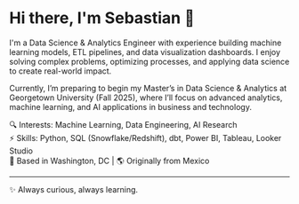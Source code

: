 # Hi there, I'm Sebastian 👋

I'm a Data Science & Analytics Engineer with experience building machine learning models, ETL pipelines, and data visualization dashboards. I enjoy solving complex problems, optimizing processes, and applying data science to create real-world impact.  

Currently, I’m preparing to begin my Master’s in Data Science & Analytics at Georgetown University (Fall 2025), where I’ll focus on advanced analytics, machine learning, and AI applications in business and technology.  

🔍 Interests: Machine Learning, Data Engineering, AI Research  
⚡ Skills: Python, SQL (Snowflake/Redshift), dbt, Power BI, Tableau, Looker Studio  
📍 Based in Washington, DC | 🌎 Originally from Mexico  

---
✨ Always curious, always learning.
